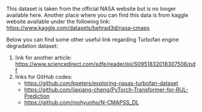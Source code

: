 This dataset is taken from the official NASA website but is no longer available here.
Another place where you can find this data is from kaggle website available under the following link: https://www.kaggle.com/datasets/behrad3d/nasa-cmaps

Below you can find some other useful link regarding Turbofan engine degradation dataset:

1) link for another article: https://www.sciencedirect.com/sdfe/reader/pii/S0951832018307506/pdf
2) links for GitHub codes: 
 	- https://github.com/kpeters/exploring-nasas-turbofan-dataset
	- https://github.com/jiaxiang-cheng/PyTorch-Transformer-for-RUL-Prediction
	- https://github.com/mohyunho/N-CMAPSS_DL